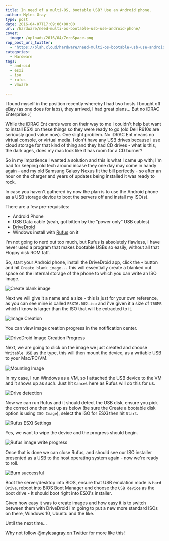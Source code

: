 ```yaml
---
title: In need of a multi-OS, bootable USB? Use an Android phone.
author: Myles Gray
type: post
date: 2016-04-07T17:09:06+00:00
url: /hardware/need-multi-os-bootable-usb-use-android-phone/
cover:
  image: /uploads/2016/04/ZeroSpace.png
rop_post_url_twitter:
  - 'https://blah.cloud/hardware/need-multi-os-bootable-usb-use-android-phone/?utm_source=ReviveOldPost&utm_medium=social&utm_campaign=ReviveOldPost'
categories:
  - Hardware
tags:
  - android
  - esxi
  - iso
  - rufus
  - vmware

---
```

I found myself in the position recently whereby I had two hosts I bought off eBay (as one does for labs), they arrived, I had great plans&#8230; But no iDRAC Enterprise :(

While the iDRAC Ent cards were on their way to me I couldn't help but want to install ESXi on these things so they were ready to go (old Dell R610s are seriously good value now). One slight problem. No iDRAC Ent means no virtual console, or virtual media. I don't have any USB drives because I use cloud storage for that kind of thing and they had CD drives - what is this, the dark ages, does my mac look like it has room for a CD burner?

<!--more-->

So in my impatience I wanted a solution and this is what I came up with; I'm bad for keeping old tech around incase they one day may come in handy again - and my old Samsung Galaxy Nexus fit the bill perfectly - so after an hour on the charger and years of updates being installed it was ready to rock.

In case you haven't gathered by now the plan is to use the Android phone as a USB storage device to boot the servers off and install my ISO(s).

There are a few pre-requisites:

  * Android Phone
  * USB Data cable (yeah, got bitten by the &#8220;power only&#8221; USB cables)
  * [DriveDroid][1]
  * Windows install with [Rufus][2] on it

I'm not going to nerd out too much, but Rufus is absolutely flawless, I have never used a program that makes bootable USBs so easily, without all that Floppy disk ROM faff.

So, start your Android phone, install the DriveDroid app, click the `+` button and hit `Create blank image...` this will essentially create a blanked out space on the internal storage of the phone to which you can write an ISO image.

![Create blank image][3] 

Next we will give it a name and a size - this is just for your own reference, as you can see mine is called `ESXI6.0U2.iso` and i've given it a size of `768MB` which I know is larger than the ISO that will be extracted to it.

![Image Creation][4] 

You can view image creation progress in the notification center.

![DriveDroid Image Creation Progress][5] 

Next, we are going to click on the image we just created and choose `Writable USB` as the type, this will then mount the device, as a writable USB to your Mac/PC/VM.

![Mounting Image][6] 

In my case, I run Windows as a VM, so I attached the USB device to the VM and it shows up as such. Just hit `Cancel` here as Rufus will do this for us.

![Drive detection][7] 

Now we can run Rufus and it should detect the USB disk, ensure you pick the correct one then set up as below (be sure the Create a bootable disk option is using `ISO Image`), select the ISO for ESXi then hit `Start`.

![Rufus ESXi Settings][8] 

Yes, we want to wipe the device and the progress should begin.

![Rufus image write progress][9] 

Once that is done we can close Rufus, and should see our ISO installer presented as a USB to the host operating system again - now we're ready to roll.

![Burn successful][10] 

Boot the server/desktop into BIOS, ensure that USB emulation mode is `Hard Drive`, reboot into BIOS Boot Manager and choose the `USB device` as the boot drive - It should boot right into ESXi's installer.

Given how easy it was to create images and how easy it is to switch between them with DriveDroid i'm going to put a new more standard ISOs on there, Windows 10, Ubuntu and the like.

Until the next time&#8230;

Why not follow [@mylesagray on Twitter][11] for more like this!

 [1]: https://play.google.com/store/apps/details?id=com.softwarebakery.drivedroid.paid&hl=en_GB
 [2]: https://rufus.akeo.ie/
 [3]: /uploads/2016/04/CreateImage.png
 [4]: /uploads/2016/04/ImageSettings.png
 [5]: /uploads/2016/04/ZeroSpace.png
 [6]: /uploads/2016/04/HostImage.png
 [7]: /uploads/2016/04/Screen-Shot-2016-04-07-at-17.38.48.png
 [8]: /uploads/2016/04/Screen-Shot-2016-04-07-at-17.40.13.png
 [9]: /uploads/2016/04/Screen-Shot-2016-04-07-at-17.40.42.png
 [10]: /uploads/2016/04/Screen-Shot-2016-04-07-at-17.43.00.png
 [11]: https://twitter.com/mylesagray